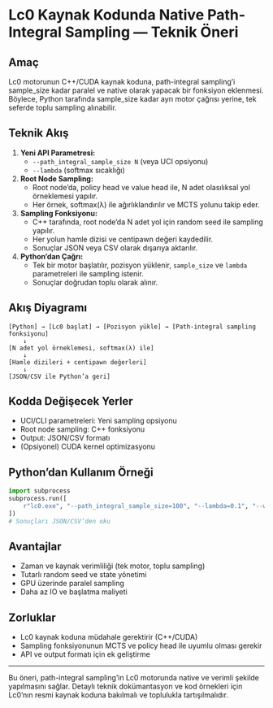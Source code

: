 # Lc0 Kaynak Kodunda Native Path-Integral Sampling — Teknik Öneri

## Amaç
Lc0 motorunun C++/CUDA kaynak koduna, path-integral sampling’i sample_size kadar paralel ve native olarak yapacak bir fonksiyon eklenmesi. Böylece, Python tarafında sample_size kadar ayrı motor çağrısı yerine, tek seferde toplu sampling alınabilir.

## Teknik Akış
1. **Yeni API Parametresi:**
   - `--path_integral_sample_size N` (veya UCI opsiyonu)
   - `--lambda` (softmax sıcaklığı)
2. **Root Node Sampling:**
   - Root node’da, policy head ve value head ile, N adet olasılıksal yol örneklemesi yapılır.
   - Her örnek, softmax(λ) ile ağırlıklandırılır ve MCTS yolunu takip eder.
3. **Sampling Fonksiyonu:**
   - C++ tarafında, root node’da N adet yol için random seed ile sampling yapılır.
   - Her yolun hamle dizisi ve centipawn değeri kaydedilir.
   - Sonuçlar JSON veya CSV olarak dışarıya aktarılır.
4. **Python’dan Çağrı:**
   - Tek bir motor başlatılır, pozisyon yüklenir, `sample_size` ve `lambda` parametreleri ile sampling istenir.
   - Sonuçlar doğrudan toplu olarak alınır.

## Akış Diyagramı
```
[Python] → [Lc0 başlat] → [Pozisyon yükle] → [Path-integral sampling fonksiyonu]
    ↓
[N adet yol örneklemesi, softmax(λ) ile]
    ↓
[Hamle dizileri + centipawn değerleri]
    ↓
[JSON/CSV ile Python’a geri]
```

## Kodda Değişecek Yerler
- UCI/CLI parametreleri: Yeni sampling opsiyonu
- Root node sampling: C++ fonksiyonu
- Output: JSON/CSV formatı
- (Opsiyonel) CUDA kernel optimizasyonu

## Python’dan Kullanım Örneği
```python
import subprocess
subprocess.run([
    r"lc0.exe", "--path_integral_sample_size=100", "--lambda=0.1", "--weights=...", "--position=..."
])
# Sonuçları JSON/CSV’den oku
```

## Avantajlar
- Zaman ve kaynak verimliliği (tek motor, toplu sampling)
- Tutarlı random seed ve state yönetimi
- GPU üzerinde paralel sampling
- Daha az IO ve başlatma maliyeti

## Zorluklar
- Lc0 kaynak koduna müdahale gerektirir (C++/CUDA)
- Sampling fonksiyonunun MCTS ve policy head ile uyumlu olması gerekir
- API ve output formatı için ek geliştirme

---
Bu öneri, path-integral sampling’in Lc0 motorunda native ve verimli şekilde yapılmasını sağlar. Detaylı teknik dokümantasyon ve kod örnekleri için Lc0’nın resmi kaynak koduna bakılmalı ve toplulukla tartışılmalıdır.

